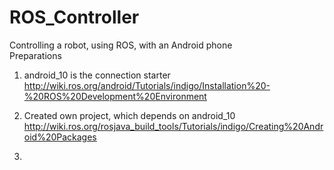# ROS_Controller
Controlling a robot, using ROS, with an Android phone <br>
Preparations<br>
1. android_10 is the connection starter<br>
http://wiki.ros.org/android/Tutorials/indigo/Installation%20-%20ROS%20Development%20Environment <br>

2. Created own project, which depends on android_10 <br>
http://wiki.ros.org/rosjava_build_tools/Tutorials/indigo/Creating%20Android%20Packages <br>

3.
